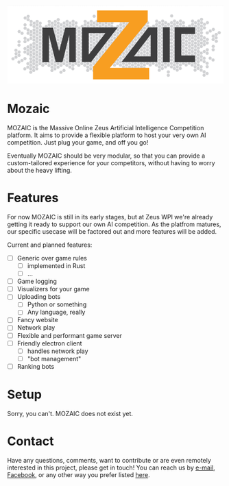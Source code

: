 <p align="center"><img src="/resources/Design%205.PNG" alt="MOZAIC"/></p>

# Mozaic
MOZAIC is the Massive Online Zeus Artificial Intelligence Competition platform.
It aims to provide a flexible platform to host your very own AI competition. Just plug your game, and off you go!

Eventually MOZAIC should be very modular, so that you can provide a custom-tailored experience for your competitors, without having to worry about the heavy lifting.

# Features
For now MOZAIC is still in its early stages, but at Zeus WPI we're already getting it ready to support our own AI competition. As the platfrom matures, our specific usecase will be factored out and more features will be added.

Current and planned features:
 - [ ] Generic over game rules
   - [ ] implemented in Rust
   - [ ] ...
 - [ ] Game logging
 - [ ] Visualizers for your game
 - [ ] Uploading bots
    - [ ] Python or something
    - [ ] Any language, really
 - [ ] Fancy website
 - [ ] Network play
 - [ ] Flexible and performant game server
 - [ ] Friendly electron client
     - [ ] handles network play
     - [ ] "bot management"
  - [ ] Ranking bots
  
 # Setup
 Sorry, you can't. MOZAIC does not exist yet.
 
 # Contact
 Have any questions, comments, want to contribute or are even remotely interested in this project, please get in touch!
 You can reach us by [e-mail](mailto:bestuur@zeus.ugent.be), [Facebook](https://www.facebook.com/zeus.wpi), or any other way you prefer listed [here](https://zeus.ugent.be/about/).
